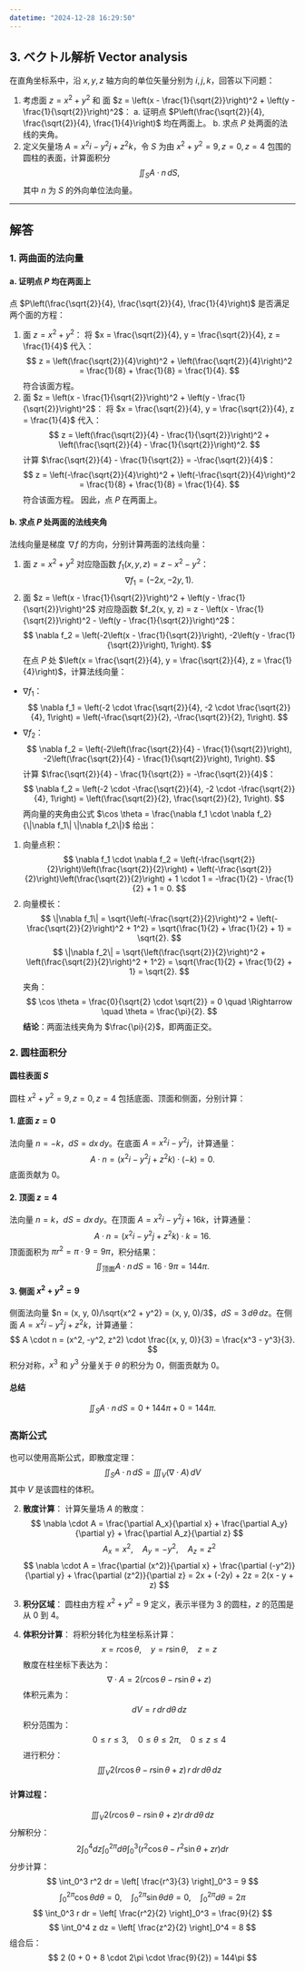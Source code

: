 ```yaml
---
datetime: "2024-12-28 16:29:50"
---
```

## 3. ベクトル解析 Vector analysis
在直角坐标系中，沿 $x, y, z$ 轴方向的单位矢量分别为 $i, j, k$，回答以下问题：
1. 考虑面 $z = x^2 + y^2$ 和 面 $z = \left(x - \frac{1}{\sqrt{2}}\right)^2 + \left(y - \frac{1}{\sqrt{2}}\right)^2$：
   a. 证明点 $P\left(\frac{\sqrt{2}}{4}, \frac{\sqrt{2}}{4}, \frac{1}{4}\right)$ 均在两面上。
   b. 求点 $P$ 处两面的法线的夹角。
2. 定义矢量场 $A = x^2i - y^2j + z^2k$，令 $S$ 为由 $x^2 + y^2 = 9, z = 0, z = 4$ 包围的圆柱的表面，计算面积分
   $$
   \iint_S A \cdot n \, dS,
   $$
   其中 $n$ 为 $S$ 的外向单位法向量。

---
## 解答
### 1. 两曲面的法向量
#### a. 证明点 $P$ 均在两面上
点 $P\left(\frac{\sqrt{2}}{4}, \frac{\sqrt{2}}{4}, \frac{1}{4}\right)$ 是否满足两个面的方程：
1. 面 $z = x^2 + y^2$：
   将 $x = \frac{\sqrt{2}}{4}, y = \frac{\sqrt{2}}{4}, z = \frac{1}{4}$ 代入：
   $$
   z = \left(\frac{\sqrt{2}}{4}\right)^2 + \left(\frac{\sqrt{2}}{4}\right)^2 = \frac{1}{8} + \frac{1}{8} = \frac{1}{4}.
   $$
   符合该面方程。
2. 面 $z = \left(x - \frac{1}{\sqrt{2}}\right)^2 + \left(y - \frac{1}{\sqrt{2}}\right)^2$：
   将 $x = \frac{\sqrt{2}}{4}, y = \frac{\sqrt{2}}{4}, z = \frac{1}{4}$ 代入：
   $$
   z = \left(\frac{\sqrt{2}}{4} - \frac{1}{\sqrt{2}}\right)^2 + \left(\frac{\sqrt{2}}{4} - \frac{1}{\sqrt{2}}\right)^2.
   $$
   计算 $\frac{\sqrt{2}}{4} - \frac{1}{\sqrt{2}} = -\frac{\sqrt{2}}{4}$：
   $$
   z = \left(-\frac{\sqrt{2}}{4}\right)^2 + \left(-\frac{\sqrt{2}}{4}\right)^2 = \frac{1}{8} + \frac{1}{8} = \frac{1}{4}.
   $$
   符合该面方程。
因此，点 $P$ 在两面上。
#### b. 求点 $P$ 处两面的法线夹角
法线向量是梯度 $\nabla f$ 的方向，分别计算两面的法线向量：
1. 面 $z = x^2 + y^2$ 对应隐函数 $f_1(x, y, z) = z - x^2 - y^2$：
   $$
   \nabla f_1 = \left(-2x, -2y, 1\right).
   $$
2. 面 $z = \left(x - \frac{1}{\sqrt{2}}\right)^2 + \left(y - \frac{1}{\sqrt{2}}\right)^2$ 对应隐函数 $f_2(x, y, z) = z - \left(x - \frac{1}{\sqrt{2}}\right)^2 - \left(y - \frac{1}{\sqrt{2}}\right)^2$：
   $$
   \nabla f_2 = \left(-2\left(x - \frac{1}{\sqrt{2}}\right), -2\left(y - \frac{1}{\sqrt{2}}\right), 1\right).
   $$
在点 $P$ 处 $\left(x = \frac{\sqrt{2}}{4}, y = \frac{\sqrt{2}}{4}, z = \frac{1}{4}\right)$，计算法线向量：
- $\nabla f_1$：
  $$
  \nabla f_1 = \left(-2 \cdot \frac{\sqrt{2}}{4}, -2 \cdot \frac{\sqrt{2}}{4}, 1\right) = \left(-\frac{\sqrt{2}}{2}, -\frac{\sqrt{2}}{2}, 1\right).
  $$
- $\nabla f_2$：
  $$
  \nabla f_2 = \left(-2\left(\frac{\sqrt{2}}{4} - \frac{1}{\sqrt{2}}\right), -2\left(\frac{\sqrt{2}}{4} - \frac{1}{\sqrt{2}}\right), 1\right).
  $$
  计算 $\frac{\sqrt{2}}{4} - \frac{1}{\sqrt{2}} = -\frac{\sqrt{2}}{4}$：
  $$
  \nabla f_2 = \left(-2 \cdot -\frac{\sqrt{2}}{4}, -2 \cdot -\frac{\sqrt{2}}{4}, 1\right) = \left(\frac{\sqrt{2}}{2}, \frac{\sqrt{2}}{2}, 1\right).
  $$
两向量的夹角由公式 $\cos \theta = \frac{\nabla f_1 \cdot \nabla f_2}{\|\nabla f_1\| \|\nabla f_2\|}$ 给出：
1. 向量点积：
   $$
   \nabla f_1 \cdot \nabla f_2 = \left(-\frac{\sqrt{2}}{2}\right)\left(\frac{\sqrt{2}}{2}\right) + \left(-\frac{\sqrt{2}}{2}\right)\left(\frac{\sqrt{2}}{2}\right) + 1 \cdot 1 = -\frac{1}{2} - \frac{1}{2} + 1 = 0.
   $$
2. 向量模长：
   $$
   \|\nabla f_1\| = \sqrt{\left(-\frac{\sqrt{2}}{2}\right)^2 + \left(-\frac{\sqrt{2}}{2}\right)^2 + 1^2} = \sqrt{\frac{1}{2} + \frac{1}{2} + 1} = \sqrt{2}.
   $$
   $$
   \|\nabla f_2\| = \sqrt{\left(\frac{\sqrt{2}}{2}\right)^2 + \left(\frac{\sqrt{2}}{2}\right)^2 + 1^2} = \sqrt{\frac{1}{2} + \frac{1}{2} + 1} = \sqrt{2}.
   $$
夹角：
$$
\cos \theta = \frac{0}{\sqrt{2} \cdot \sqrt{2}} = 0 \quad \Rightarrow \quad \theta = \frac{\pi}{2}.
$$
**结论**：两面法线夹角为 $\frac{\pi}{2}$，即两面正交。
### 2. 圆柱面积分
#### 圆柱表面 $S$
圆柱 $x^2 + y^2 = 9, z = 0, z = 4$ 包括底面、顶面和侧面，分别计算：
#### 1. 底面 $z = 0$
法向量 $n = -k$，$dS = dx \, dy$。在底面 $A = x^2i - y^2j$，计算通量：
$$
A \cdot n = (x^2i - y^2j + z^2k) \cdot (-k) = 0.
$$
底面贡献为 $0$。
#### 2. 顶面 $z = 4$
法向量 $n = k$，$dS = dx \, dy$。在顶面 $A = x^2i - y^2j + 16k$，计算通量：
$$
A \cdot n = (x^2i - y^2j + z^2k) \cdot k = 16.
$$
顶面面积为 $\pi r^2 = \pi \cdot 9 = 9\pi$，积分结果：
$$
\iint_{\text{顶面}} A \cdot n \, dS = 16 \cdot 9\pi = 144\pi.
$$
#### 3. 侧面 $x^2 + y^2 = 9$
侧面法向量 $n = (x, y, 0)/\sqrt{x^2 + y^2} = (x, y, 0)/3$，$dS = 3 \, d\theta \, dz$。在侧面 $A = x^2i - y^2j + z^2k$，计算通量：
$$
A \cdot n = (x^2, -y^2, z^2) \cdot \frac{(x, y, 0)}{3} = \frac{x^3 - y^3}{3}.
$$
积分对称，$x^3$ 和 $y^3$ 分量关于 $\theta$ 的积分为 $0$，侧面贡献为 $0$。
#### 总结
$$
\iint_S A \cdot n \, dS = 0 + 144\pi + 0 = 144\pi.
$$


### 高斯公式
也可以使用高斯公式，即散度定理：
$$
\iint_S A \cdot n \, dS = \iiint_V (\nabla \cdot A) \, dV
$$
其中 $V$ 是该圆柱的体积。

2. **散度计算**：
计算矢量场 $A$ 的散度：
$$
\nabla \cdot A = \frac{\partial A_x}{\partial x} + \frac{\partial A_y}{\partial y} + \frac{\partial A_z}{\partial z}
$$
$$
A_x = x^2, \quad A_y = -y^2, \quad A_z = z^2
$$
$$
\nabla \cdot A = \frac{\partial (x^2)}{\partial x} + \frac{\partial (-y^2)}{\partial y} + \frac{\partial (z^2)}{\partial z} = 2x + (-2y) + 2z = 2(x - y + z)
$$

3. **积分区域**：
圆柱由方程 $x^2 + y^2 = 9$ 定义，表示半径为 3 的圆柱，$z$ 的范围是从 $0$ 到 $4$。

4. **体积分计算**：
将积分转化为柱坐标系计算：
$$
x = r \cos \theta, \quad y = r \sin \theta, \quad z = z
$$
散度在柱坐标下表达为：
$$
\nabla \cdot A = 2(r \cos \theta - r \sin \theta + z)
$$
体积元素为：
$$
dV = r \, dr \, d\theta \, dz
$$
积分范围为：
$$
0 \leq r \leq 3, \quad 0 \leq \theta \leq 2\pi, \quad 0 \leq z \leq 4
$$
进行积分：
$$
\iiint_V 2(r \cos \theta - r \sin \theta + z) \, r \, dr \, d\theta \, dz
$$

#### 计算过程：
$$
\iiint_V 2(r \cos \theta - r \sin \theta + z) r \, dr \, d\theta \, dz
$$
分解积分：
$$
2 \int_0^4 dz \int_0^{2\pi} d\theta \int_0^3 (r^2 \cos \theta - r^2 \sin \theta + zr) dr
$$
分步计算：
$$
\int_0^3 r^2 dr = \left[ \frac{r^3}{3} \right]_0^3 = 9
$$
$$
\int_0^{2\pi} \cos \theta d\theta = 0, \quad \int_0^{2\pi} \sin \theta d\theta = 0, \quad \int_0^{2\pi} d\theta = 2\pi
$$
$$
\int_0^3 r dr = \left[ \frac{r^2}{2} \right]_0^3 = \frac{9}{2}
$$
$$
\int_0^4 z dz = \left[ \frac{z^2}{2} \right]_0^4 = 8
$$
组合后：
$$
2 (0 + 0 + 8 \cdot 2\pi \cdot \frac{9}{2}) = 144\pi
$$
